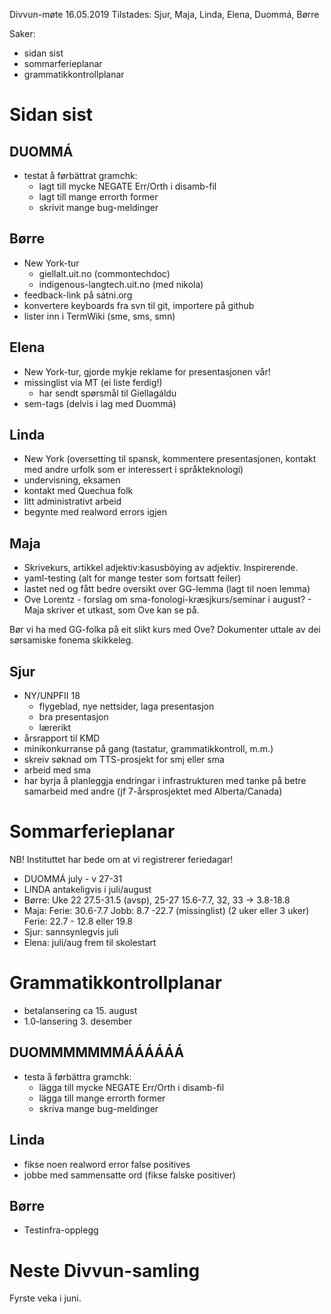 Divvun-møte 16.05.2019
Tilstades: Sjur, Maja, Linda, Elena, Duommá, Børre

Saker:
* sidan sist
* sommarferieplanar
* grammatikkontrollplanar

# Sidan sist

## DUOMMÁ
* testat å førbättrat gramchk:
    - lagt till mycke NEGATE Err/Orth i disamb-fil
    - lagt till mange errorth former
    - skrivit mange bug-meldinger

## Børre
* New York-tur
    - giellalt.uit.no (commontechdoc)
    - indigenous-langtech.uit.no (med nikola)
* feedback-link på sátni.org
* konvertere keyboards fra svn til git, importere på github
* lister inn i TermWiki (sme, sms, smn)

## Elena
* New York-tur, gjorde mykje reklame for presentasjonen vår!
* missinglist via MT (ei liste ferdig!)
    - har sendt spørsmål til Giellagáldu
* sem-tags (delvis i lag med Duommá)

## Linda
* New York (oversetting til spansk, kommentere presentasjonen, kontakt med
  andre urfolk som er interessert i språkteknologi)
* undervisning, eksamen
* kontakt med Quechua folk
* litt administrativt arbeid
* begynte med realword errors igjen

## Maja
* Skrivekurs, artikkel adjektiv:kasusböying av adjektiv. Inspirerende.
* yaml-testing (alt for mange tester som fortsatt feiler)
* lastet ned og fått bedre oversikt over GG-lemma (lagt til noen lemma)
* Ove Lorentz - forslag om sma-fonologi-kræsjkurs/seminar i august? -   Maja
  skriver et utkast, som Ove kan se på.

Bør vi ha med GG-folka på eit slikt kurs med Ove? Dokumenter uttale av dei
sørsamiske fonema skikkeleg.

## Sjur
* NY/UNPFII 18
    - flygeblad, nye nettsider, laga presentasjon
    - bra presentasjon
    - lærerikt
* årsrapport til KMD
* minikonkurranse på gang (tastatur, grammatikkontroll, m.m.)
* skreiv søknad om TTS-prosjekt for smj eller sma
* arbeid med sma
* har byrja å planleggja endringar i infrastrukturen med tanke på
  betre samarbeid med andre (jf 7-årsprosjektet med Alberta/Canada)

#  Sommarferieplanar

NB! Instituttet har bede om at vi registrerer feriedagar!

* DUOMMÁ   july - v 27-31
* LINDA antakeligvis i juli/august
* Børre: Uke 22 27.5-31.5 (avsp), 25-27 15.6-7.7, 32, 33 -> 3.8-18.8
* Maja: Ferie: 30.6-7.7
        Jobb: 8.7 -22.7 (missinglist) (2 uker eller 3 uker)
        Ferie: 22.7 - 12.8 eller 19.8
* Sjur: sannsynlegvis juli
* Elena: juli/aug frem til skolestart

#  Grammatikkontrollplanar

* betalansering ca 15. august
* 1.0-lansering 3. desember

## DUOMMMMMMMÁÁÁÁÁÁ
* testa å førbättra gramchk:
    - lägga till mycke NEGATE Err/Orth i disamb-fil
    - lägga till mange errorth former
    - skriva mange bug-meldinger

## Linda
* fikse noen realword error false positives
* jobbe med sammensatte ord (fikse falske positiver)

## Børre
* Testinfra-opplegg

#  Neste Divvun-samling

Fyrste veka i juni.
